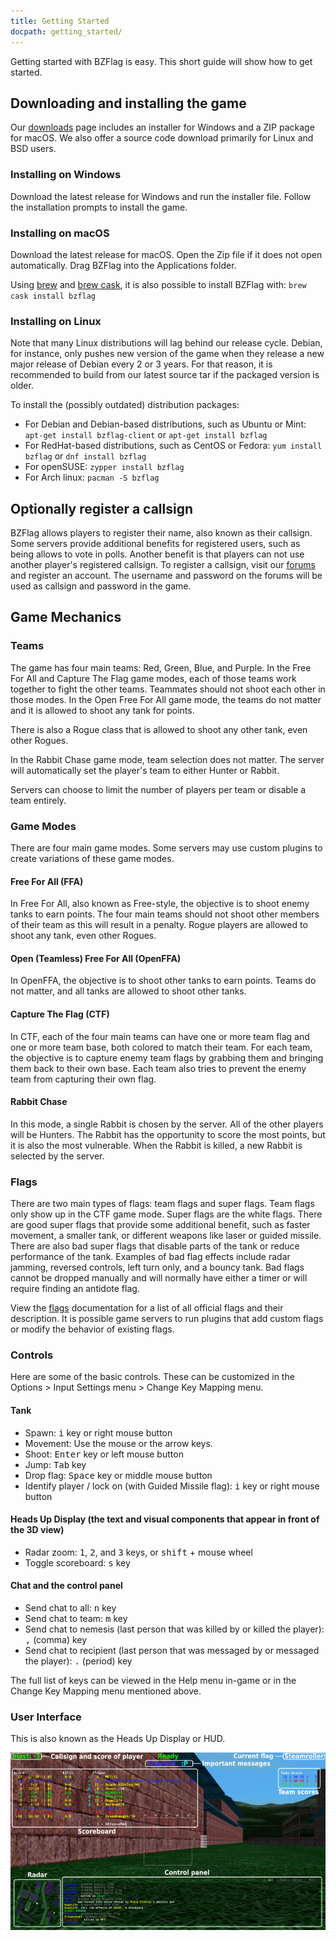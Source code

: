 ```yaml
---
title: Getting Started
docpath: getting_started/
---
```


Getting started with BZFlag is easy. This short guide will show how to get started.

## Downloading and installing the game

Our [downloads](/downloads/) page includes an installer for Windows and a ZIP package for macOS. We also offer a source code download primarily for Linux and BSD users.

### Installing on Windows

Download the latest release for Windows and run the installer file. Follow the installation prompts to install the game.

### Installing on macOS

Download the latest release for macOS. Open the Zip file if it does not open automatically. Drag BZFlag into the Applications folder.

Using [brew](https://brew.sh/) and [brew cask](https://caskroom.github.io/), it is also possible to install BZFlag with: `brew cask install bzflag`

### Installing on Linux

Note that many Linux distributions will lag behind our release cycle. Debian, for instance, only pushes new version of the game when they release a new major release of Debian every 2 or 3 years. For that reason, it is recommended to build from our latest source tar if the packaged version is older.

To install the (possibly outdated) distribution packages:
- For Debian and Debian-based distributions, such as Ubuntu or Mint: `apt-get install bzflag-client` or `apt-get install bzflag`
- For RedHat-based distributions, such as CentOS or Fedora: `yum install bzflag` or `dnf install bzflag`
- For openSUSE: `zypper install bzflag`
- For Arch linux: `pacman -S bzflag`

## Optionally register a callsign

BZFlag allows players to register their name, also known as their callsign. Some servers provide additional benefits for registered users, such as being allows to vote in polls. Another benefit is that players can not use another player's registered callsign. To register a callsign, visit our [forums](https://forums.bzflag.org/) and register an account. The username and password on the forums will be used as callsign and password in the game.

## Game Mechanics

### Teams

The game has four main teams: Red, Green, Blue, and Purple. In the Free For All and Capture The Flag game modes, each of those teams work together to fight the other teams. Teammates should not shoot each other in those modes. In the Open Free For All game mode, the teams do not matter and it is allowed to shoot any tank for points.

There is also a Rogue class that is allowed to shoot any other tank, even other Rogues.

In the Rabbit Chase game mode, team selection does not matter.  The server will automatically set the player's team to either Hunter or Rabbit.

Servers can choose to limit the number of players per team or disable a team entirely.

### Game Modes

There are four main game modes. Some servers may use custom plugins to create variations of these game modes.

#### Free For All (FFA)

In Free For All, also known as Free-style, the objective is to shoot enemy tanks to earn points. The four main teams should not shoot other members of their team as this will result in a penalty. Rogue players are allowed to shoot any tank, even other Rogues. 

#### Open (Teamless) Free For All (OpenFFA)

In OpenFFA, the objective is to shoot other tanks to earn points. Teams do not matter, and all tanks are allowed to shoot other tanks.

#### Capture The Flag (CTF)

In CTF, each of the four main teams can have one or more team flag and one or more team base, both colored to match their team. For each team, the objective is to capture enemy team flags by grabbing them and bringing them back to their own base. Each team also tries to prevent the enemy team from capturing their own flag. 

#### Rabbit Chase

In this mode, a single Rabbit is chosen by the server. All of the other players will be Hunters. The Rabbit has the opportunity to score the most points, but it is also the most vulnerable. When the Rabbit is killed, a new Rabbit is selected by the server.

### Flags

There are two main types of flags: team flags and super flags. Team flags only show up in the CTF game mode. Super flags are the white flags. There are good super flags that provide some additional benefit, such as faster movement, a smaller tank, or different weapons like laser or guided missile. There are also bad super flags that disable parts of the tank or reduce performance of the tank. Examples of bad flag effects include radar jamming, reversed controls, left turn only, and a bouncy tank. Bad flags cannot be dropped manually and will normally have either a timer or will require finding an antidote flag.

View the [flags](/documentation/flags/) documentation for a list of all official flags and their description. It is possible game servers to run plugins that add custom flags or modify the behavior of existing flags. 

### Controls

Here are some of the basic controls. These can be customized in the Options > Input Settings menu > Change Key Mapping menu.

#### Tank
- Spawn: <kbd>i</kbd> key or right mouse button
- Movement: Use the mouse or the arrow keys.
- Shoot: <kbd>Enter</kbd> key or left mouse button
- Jump: <kbd>Tab</kbd> key
- Drop flag: <kbd>Space</kbd> key or middle mouse button
- Identify player / lock on (with Guided Missile flag): <kbd>i</kbd> key or right mouse button

#### Heads Up Display (the text and visual components that appear in front of the 3D view)
- Radar zoom: <kbd>1</kbd>, <kbd>2</kbd>, and <kbd>3</kbd> keys, or <kbd>shift</kbd> + mouse wheel
- Toggle scoreboard: <kbd>s</kbd> key

#### Chat and the control panel
- Send chat to all: <kbd>n</kbd> key
- Send chat to team: <kbd>m</kbd> key
- Send chat to nemesis (last person that was killed by or killed the player): <kbd>,</kbd> (comma) key
- Send chat to recipient (last person that was messaged by or messaged the player): <kbd>.</kbd> (period) key

The full list of keys can be viewed in the Help menu in-game or in the Change Key Mapping menu mentioned above.

### User Interface

This is also known as the Heads Up Display or HUD.

[![User Interface Layout](/images/documentation/user_interface_layout_small.jpg)](/images/documentation/user_interface_layout.jpg)
